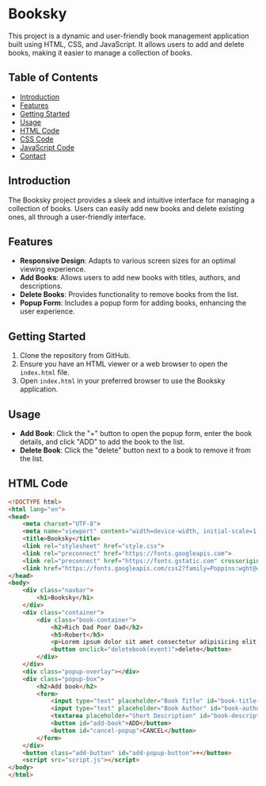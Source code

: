 # Booksky

This project is a dynamic and user-friendly book management application built using HTML, CSS, and JavaScript. It allows users to add and delete books, making it easier to manage a collection of books.

## Table of Contents
- [Introduction](#introduction)
- [Features](#features)
- [Getting Started](#getting-started)
- [Usage](#usage)
- [HTML Code](#html-code)
- [CSS Code](#css-code)
- [JavaScript Code](#javascript-code)
- [Contact](#contact)

## Introduction
The Booksky project provides a sleek and intuitive interface for managing a collection of books. Users can easily add new books and delete existing ones, all through a user-friendly interface.

## Features
- **Responsive Design**: Adapts to various screen sizes for an optimal viewing experience.
- **Add Books**: Allows users to add new books with titles, authors, and descriptions.
- **Delete Books**: Provides functionality to remove books from the list.
- **Popup Form**: Includes a popup form for adding books, enhancing the user experience.

## Getting Started
1. Clone the repository from GitHub.
2. Ensure you have an HTML viewer or a web browser to open the `index.html` file.
3. Open `index.html` in your preferred browser to use the Booksky application.

## Usage
- **Add Book**: Click the "+" button to open the popup form, enter the book details, and click "ADD" to add the book to the list.
- **Delete Book**: Click the "delete" button next to a book to remove it from the list.

## HTML Code
```html
<!DOCTYPE html>
<html lang="en">
<head>
    <meta charset="UTF-8">
    <meta name="viewport" content="width=device-width, initial-scale=1.0">
    <title>Booksky</title>
    <link rel="stylesheet" href="style.css">
    <link rel="preconnect" href="https://fonts.googleapis.com">
    <link rel="preconnect" href="https://fonts.gstatic.com" crossorigin>
    <link href="https://fonts.googleapis.com/css2?family=Poppins:wght@400;500;600;700&display=swap" rel="stylesheet">
</head>
<body>
    <div class="navbar">
        <h1>Booksky</h1>
    </div>
    <div class="container">
        <div class="book-container">
            <h2>Rich Dad Poor Dad</h2>
            <h5>Robert</h5>
            <p>Lorem ipsum dolor sit amet consectetur adipisicing elit. Dolores magni libero explicabo perspiciatis in quidem necessitatibus hic, consequatur suscipit officiis.</p>
            <button onclick="deletebook(event)">delete</button>
        </div>
    </div>
    <div class="popup-overlay"></div>
    <div class="popup-box">
        <h2>Add book</h2>
        <form>
            <input type="text" placeholder="Book Title" id="book-title-input">
            <input type="text" placeholder="Book Author" id="book-author-input">
            <textarea placeholder="Short Description" id="book-description-input"></textarea>
            <button id="add-book">ADD</button>
            <button id="cancel-popup">CANCEL</button>
        </form>
    </div>
    <button class="add-button" id="add-popup-button">+</button>
    <script src="script.js"></script>
</body>
</html>
